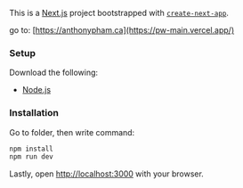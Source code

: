 This is a [Next.js](https://nextjs.org) project bootstrapped with [`create-next-app`](https://github.com/vercel/next.js/tree/canary/packages/create-next-app).

go to: [https://anthonypham.ca](https://pw-main.vercel.app/)
### Setup
Download the following:
- [Node.js](https://nodejs.org/en)

### Installation
Go to folder, then write command:
```bash
npm install
npm run dev
```

Lastly, open [http://localhost:3000](http://localhost:3000) with your browser.
